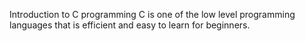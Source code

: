 Introduction to C programming
C is one of the low level programming languages that is efficient and easy to learn for beginners.
